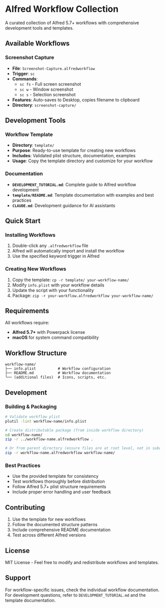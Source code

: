 # Alfred Workflow Collection

A curated collection of Alfred 5.7+ workflows with comprehensive development tools and templates.

## Available Workflows

### Screenshot Capture
- **File**: `Screenshot-Capture.alfredworkflow`
- **Trigger**: `sc`
- **Commands**:
  - `sc fs` - Full screen screenshot
  - `sc w` - Window screenshot
  - `sc s` - Selection screenshot
- **Features**: Auto-saves to Desktop, copies filename to clipboard
- **Directory**: `screenshot-capture/`

## Development Tools

### Workflow Template
- **Directory**: `template/`
- **Purpose**: Ready-to-use template for creating new workflows
- **Includes**: Validated plist structure, documentation, examples
- **Usage**: Copy the template directory and customize for your workflow

### Documentation
- **`DEVELOPMENT_TUTORIAL.md`**: Complete guide to Alfred workflow development
- **`template/README.md`**: Template documentation with examples and best practices
- **`CLAUDE.md`**: Development guidance for AI assistants

## Quick Start

### Installing Workflows
1. Double-click any `.alfredworkflow` file
2. Alfred will automatically import and install the workflow
3. Use the specified keyword trigger in Alfred

### Creating New Workflows
1. Copy the template: `cp -r template/ your-workflow-name/`
2. Modify `info.plist` with your workflow details
3. Update the script with your functionality
4. Package: `zip -r your-workflow.alfredworkflow your-workflow-name/`

## Requirements

All workflows require:
- **Alfred 5.7+** with Powerpack license
- **macOS** for system command compatibility

## Workflow Structure

```
workflow-name/
├── info.plist          # Workflow configuration
├── README.md           # Workflow documentation
└── (additional files)  # Icons, scripts, etc.
```

## Development

### Building & Packaging
```bash
# Validate workflow plist
plutil -lint workflow-name/info.plist

# Create distributable package (from inside workflow directory)
cd workflow-name/
zip -r ../workflow-name.alfredworkflow .

# Or from parent directory (ensure files are at root level, not in subdirectory)
zip -r workflow-name.alfredworkflow workflow-name/
```

### Best Practices
- Use the provided template for consistency
- Test workflows thoroughly before distribution
- Follow Alfred 5.7+ plist structure requirements
- Include proper error handling and user feedback

## Contributing

1. Use the template for new workflows
2. Follow the documented structure patterns
3. Include comprehensive README documentation
4. Test across different Alfred versions

## License

MIT License - Feel free to modify and redistribute workflows and templates.

## Support

For workflow-specific issues, check the individual workflow documentation.
For development questions, refer to `DEVELOPMENT_TUTORIAL.md` and the template documentation.